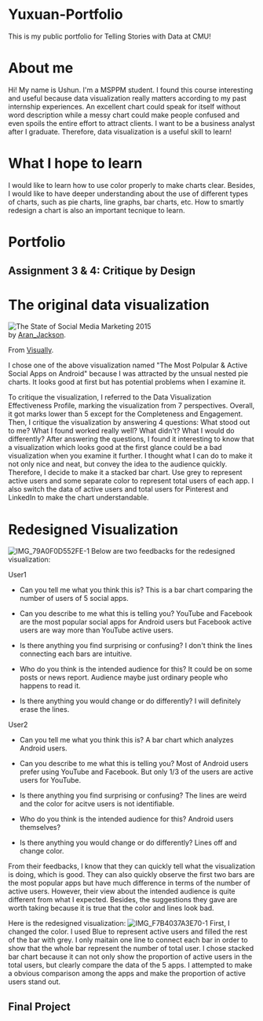 # Yuxuan-Portfolio
This is my public portfolio for Telling Stories with Data at CMU!

# About me
Hi! My name is Ushun. I'm a MSPPM student. I found this course interesting and useful because data visualization really matters according to my past internship experiences. An excellent chart could speak for itself without word description while a messy chart could make people confused and even spoils the entire effort to attract clients. I want to be a business analyst after I graduate. Therefore, data visualization is a useful skill to learn!

# What I hope to learn
I would like to learn how to use color properly to make charts clear. Besides, I would like to have deeper understanding about the use of different types of charts, such as pie charts, line graphs, bar charts, etc. How to smartly redesign a chart is also an important tecnique to learn.

# Portfolio
## Assignment 3 & 4: Critique by Design
# The original data visualization
<div class='visually_embed'><img class='visually_embed_infographic' src='https://visual.ly/node/image/264587?_w=540' alt='The State of Social Media Marketing 2015' /><div class='visually_embed_cycle'><span>by </span><a target='_blank' href='http://www.jbh.co.uk?utm_source=visually_embed'>Aran_Jackson</a>. <br/></div><script type='text/javascript' src='https://a.visual.ly/api/embed/264587?width=540' class='visually_embed_script' id='visually_embed_script_264587'></script><p> From <a href='https://visual.ly?utm_source=content-embed&utm_medium=embed'>Visually</a>.</p></div>
I chose one of the above visualization named "The Most Polpular & Active Social Apps on Android" because I was attracted by the unsual nested pie charts. It looks good at first but has potential problems when I examine it.

To critique the visualization, I referred to the Data Visualization Effectiveness Profile, marking the visualization from 7 perspectives. Overall, it got marks lower than 5 except for the Completeness and Engagement. Then, I critique the visualization by answering 4 questions: What stood out to me? What I found worked really well? What didn't? What I would do differently? After answering the questions, I found it interesting to know that a visualization which looks good at the first glance could be a bad visualization when you examine it further. I thought what I can do to make it not only nice and neat, but convey the idea to the audience quickly. Therefore, I decide to make it a stacked bar chart. Use grey to represent active users and some separate color to represent total users of each app. I also switch the data of active users and total users for Pinterest and LinkedIn to make the chart understandable.

# Redesigned Visualization
![IMG_79A0F0D552FE-1](https://user-images.githubusercontent.com/89853804/133937326-7342dd57-e81a-4902-9540-d34f628746f8.jpeg)
Below are two feedbacks for the redesigned visualization:

User1
- Can you tell me what you think this is?
This is a bar chart comparing the number of users of 5 social apps.

- Can you describe to me what this is telling you?
YouTube and Facebook are the most popular social apps for Android users but Facebook active users are way more than YouTube active users.

- Is there anything you find surprising or confusing?
I don't think the lines connecting each bars are intuitive.

- Who do you think is the intended audience for this?
It could be on some posts or news report. Audience maybe just ordinary people who happens to read it.

- Is there anything you would change or do differently?
I will definitely erase the lines.

User2
- Can you tell me what you think this is?
A bar chart which analyzes Android users.

- Can you describe to me what this is telling you?
Most of Android users prefer using YouTube and Facebook. But only 1/3 of the users are active users for YouTube.

- Is there anything you find surprising or confusing?
The lines are weird and the color for acitve users is not identifiable. 

- Who do you think is the intended audience for this?
Android users themselves? 

- Is there anything you would change or do differently?
Lines off and change color.

From their feedbacks, I know that they can quickly tell what the visualization is doing, which is good. They can also quickly observe the first two bars are the most popular apps but have much difference in terms of the number of active users. However, their view about the intended audience is quite different from what I expected. Besides, the suggestions they gave are worth taking because it is true that the color and lines look bad. 

Here is the redesigned visualization:
![IMG_F7B4037A3E70-1](https://user-images.githubusercontent.com/89853804/133939471-1d283411-a49b-4666-b2d2-0fa69a9fb22e.jpeg)
First, I changed the color. I used Blue to represent active users and filled the rest of the bar with grey. I only maitain one line to connect each bar in order to show that the whole bar represent the number of total user. I chose stacked bar chart because it can not only show the proportion of active users in the total users, but clearly compare the data of the 5 apps. I attempted to make a obvious comparison among the apps and make the proportion of active users stand out.

## Final Project
<div class="flourish-embed flourish-chart" data-src="visualisation/7246556"><script src="https://public.flourish.studio/resources/embed.js"></script></div>
